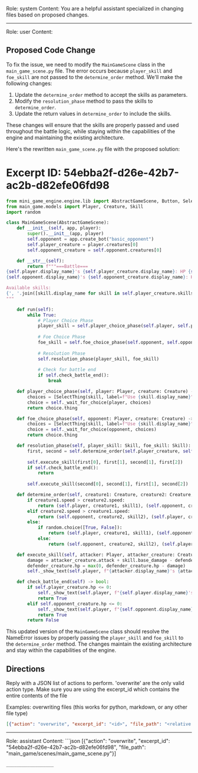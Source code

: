 Role: system
Content: You are a helpful assistant specialized in changing files based on proposed changes.
__________________
Role: user
Content: 
## Proposed Code Change
To fix the issue, we need to modify the `MainGameScene` class in the `main_game_scene.py` file. The error occurs because `player_skill` and `foe_skill` are not passed to the `determine_order` method. We'll make the following changes:

1. Update the `determine_order` method to accept the skills as parameters.
2. Modify the `resolution_phase` method to pass the skills to `determine_order`.
3. Update the return values in `determine_order` to include the skills.

These changes will ensure that the skills are properly passed and used throughout the battle logic, while staying within the capabilities of the engine and maintaining the existing architecture.

Here's the rewritten `main_game_scene.py` file with the proposed solution:

# Excerpt ID: 54ebba2f-d26e-42b7-ac2b-d82efe06fd98
```python main_game/scenes/main_game_scene.py
from mini_game_engine.engine.lib import AbstractGameScene, Button, SelectThing
from main_game.models import Player, Creature, Skill
import random

class MainGameScene(AbstractGameScene):
    def __init__(self, app, player):
        super().__init__(app, player)
        self.opponent = app.create_bot("basic_opponent")
        self.player_creature = player.creatures[0]
        self.opponent_creature = self.opponent.creatures[0]

    def __str__(self):
        return f"""===Battle===
{self.player.display_name}'s {self.player_creature.display_name}: HP {self.player_creature.hp}/{self.player_creature.max_hp}
{self.opponent.display_name}'s {self.opponent_creature.display_name}: HP {self.opponent_creature.hp}/{self.opponent_creature.max_hp}

Available skills:
{', '.join([skill.display_name for skill in self.player_creature.skills])}
"""

    def run(self):
        while True:
            # Player Choice Phase
            player_skill = self.player_choice_phase(self.player, self.player_creature)
            
            # Foe Choice Phase
            foe_skill = self.foe_choice_phase(self.opponent, self.opponent_creature)
            
            # Resolution Phase
            self.resolution_phase(player_skill, foe_skill)
            
            # Check for battle end
            if self.check_battle_end():
                break

    def player_choice_phase(self, player: Player, creature: Creature) -> Skill:
        choices = [SelectThing(skill, label=f"Use {skill.display_name}") for skill in creature.skills]
        choice = self._wait_for_choice(player, choices)
        return choice.thing

    def foe_choice_phase(self, opponent: Player, creature: Creature) -> Skill:
        choices = [SelectThing(skill, label=f"Use {skill.display_name}") for skill in creature.skills]
        choice = self._wait_for_choice(opponent, choices)
        return choice.thing

    def resolution_phase(self, player_skill: Skill, foe_skill: Skill):
        first, second = self.determine_order(self.player_creature, self.opponent_creature, player_skill, foe_skill)
        
        self.execute_skill(first[0], first[1], second[1], first[2])
        if self.check_battle_end():
            return
        
        self.execute_skill(second[0], second[1], first[1], second[2])

    def determine_order(self, creature1: Creature, creature2: Creature, skill1: Skill, skill2: Skill):
        if creature1.speed > creature2.speed:
            return (self.player, creature1, skill1), (self.opponent, creature2, skill2)
        elif creature2.speed > creature1.speed:
            return (self.opponent, creature2, skill2), (self.player, creature1, skill1)
        else:
            if random.choice([True, False]):
                return (self.player, creature1, skill1), (self.opponent, creature2, skill2)
            else:
                return (self.opponent, creature2, skill2), (self.player, creature1, skill1)

    def execute_skill(self, attacker: Player, attacker_creature: Creature, defender_creature: Creature, skill: Skill):
        damage = attacker_creature.attack + skill.base_damage - defender_creature.defense
        defender_creature.hp = max(0, defender_creature.hp - damage)
        self._show_text(self.player, f"{attacker.display_name}'s {attacker_creature.display_name} used {skill.display_name} and dealt {damage} damage!")

    def check_battle_end(self) -> bool:
        if self.player_creature.hp <= 0:
            self._show_text(self.player, f"{self.player.display_name}'s {self.player_creature.display_name} fainted. You lose!")
            return True
        elif self.opponent_creature.hp <= 0:
            self._show_text(self.player, f"{self.opponent.display_name}'s {self.opponent_creature.display_name} fainted. You win!")
            return True
        return False
```

This updated version of the `MainGameScene` class should resolve the NameError issues by properly passing the `player_skill` and `foe_skill` to the `determine_order` method. The changes maintain the existing architecture and stay within the capabilities of the engine.

## Directions
Reply with a JSON list of actions to perform. 'overwrite' are the only valid action type. 
Make sure you are using the excerpt_id which contains the entire contents of the file

Examples:
overwriting files (this works for python, markdown, or any other file type)
```json output_example1
[{"action": "overwrite", "excerpt_id": "<id>", "file_path": "<relative file path>"}]
```

__________________
Role: assistant
Content: ```json
[{"action": "overwrite", "excerpt_id": "54ebba2f-d26e-42b7-ac2b-d82efe06fd98", "file_path": "main_game/scenes/main_game_scene.py"}]
```
__________________
